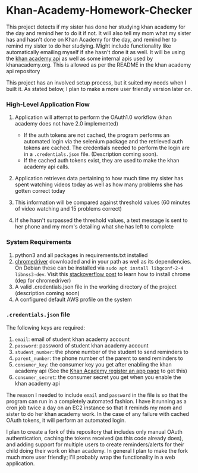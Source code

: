 # Khan-Academy-Homework-Checker

This project detects if my sister has done her studying khan academy for the day and remind her to do it if not. It will also tell my mom what my sister has and hasn't done on Khan Academy for the day, and remind her to remind my sister to do her studying. Might include functionality like automatically emailing myself if she hasn't done it as well. It will be using the [khan academy api](https://github.com/Khan/khan-api) as well as some internal apis used by khanacademy.org. This is allowed as per the README in the khan academy api repository

This project has an involved setup process, but it suited my needs when I built it. As stated below, I plan to make a more user friendly version later on.

### High-Level Application Flow

1. Application will attempt to perform the OAuth1.0 workflow (khan academy does not have 2.0 implemented)
	* If the auth tokens are not cached, the program performs an automated login via the selenium package and the retrieved auth tokens are cached. The credentials needed to perform the login are in a `.credentials.json` file. (Description coming soon).
	* If the cached auth tokens exist, they are used to make the khan academy api calls.

2. Application retrieves data pertaining to how much time my sister has spent watching videos today as well as how many problems she has gotten correct today
3. This information will be compared against threshold values (60 minutes of video watching and 15 problems correct) 
4. If she hasn't surpassed the threshold values, a text message is sent to her phone and my mom's detailing what she has left to complete

### System Requirements
1. python3 and all packages in requirements.txt installed
2. [chromedriver](https://sites.google.com/a/chromium.org/chromedriver/downloads) downloaded and in your path as well as its dependencies. On Debian these can be installed via `sudo apt install libgconf-2-4 libnss3-dev`. Visit this [stackoverflow post](https://askubuntu.com/questions/510056/how-to-install-google-chrome) to learn how to install chrome (dep for chromedriver)
3. A valid .credentials.json file in the working directory of the project (description coming soon)
4. A configured default AWS profile on the system

### `.credentials.json` file
The following keys are required: 
1. `email`: email of student khan academy account
2. `password`: password of student khan academy account
3. `student_number`: the phone number of the student to send reminders to
4. `parent_number`: the phone number of the parent to send reminders to
5. `consumer_key`: the consumer key you get after enabling the khan academy api (See the [Khan Academy register an app page](https://www.khanacademy.org/api-apps/register) to get this)
6. `consumer_secret`: the consumer secret you get when you enable the khan academy api

The reason I needed to include `email` and `password` in the file is so that the program can run in a completely automated fashion. I have it running as a cron job twice a day on an EC2 instance so that it reminds my mom and sister to do her khan academy work. In the case of any failure with cached OAuth tokens, it will perform an automated login. 

I plan to create a fork of this repository that includes only manual OAuth authentication, caching the tokens received (as this code already does), and adding support for multiple users to create reminders/alerts for their child doing their work on khan academy. In general I plan to make the fork much more user friendly; I'll probably wrap the functionality in a web application.
